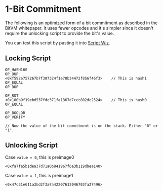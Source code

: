# 1-Bit Commitment 
The following is an optimized form of a bit commitment as described in the BitVM whitepaper. It uses fewer opcodes and it's simpler since it doesn't require the unlocking script to provide the bit's value. 

You can test this script by pasting it into [Script Wiz](https://ide.scriptwiz.app).

## Locking Script 
```
OP_HASH160
OP_DUP
<0xf592e757267b7f307324f1e78b34472f8b6f46f3>    // This is hash1
OP_EQUAL
OP_DUP

OP_ROT
<0x100b9f19ebd537fdc371fa1367d7ccc802dc2524>    // This is hash0
OP_EQUAL

OP_BOOLOR
OP_VERIFY

// Now the value of the bit commitment is on the stack. Either "0" or "1".
```

## Unlocking Script 

Case `value = 0`, this is preimage0
```
<0xfa7fa5b1dea37d71a0b841967f6a3b119dbea140>
```
Case `value = 1`, this is preimage1
```
<0x47c31e611a3bd2f3a7a42207613046703fa27496>
```
